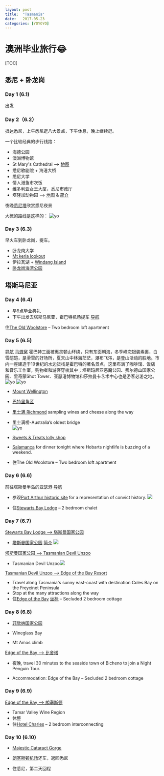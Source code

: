 ```yaml
---
layout: post
title:  "Tasmania"
date:   2017-05-23
categories: [YOYOYO]
---
```


# 澳洲毕业旅行😂

[TOC]

## 悉尼 + 卧龙岗 
### Day 1 (6.1)
出发

### Day 2（6.2） 
抵达悉尼，上午悉尼逛八大景点，下午休息，晚上继续逛。

一个比较经典的步行线路：
* 海德公园 
* 澳洲博物馆
* St Mary's Cathedral --> [地图](https://www.google.com.au/maps/place/%E5%9C%A3%E6%AF%8D%E4%B8%BB%E6%95%99%E5%BA%A7%E5%A0%82/@-33.871186,151.2111367,17z/data=!3m1!4b1!4m5!3m4!1s0x6b12ae14e6fff121:0xfe7a7407a97636de!8m2!3d-33.8711906!4d151.2133259?hl=zh-CN)
* 悉尼歌剧院 + 海港大桥
* 悉尼大学
* 情人港鱼市次饭
* 维多利亚女王大厦，悉尼市政厅
* 塔隆加动物园 --> [地图](https://www.google.com.au/maps/place/%E5%A1%94%E9%BE%99%E5%8A%A0%E5%8A%A8%E7%89%A9%E5%9B%AD/@-33.8435459,151.2391541,17z/data=!4m5!3m4!1s0x6b12ac245aaaaaab:0xaeb9849c7a29e226!8m2!3d-33.8435473!4d151.2413418?hl=zh-CN) & [简介](https://taronga.org.au/taronga-zoo)

夜晚[悉尼塔](https://www.google.com.au/maps/place/Sydney+Tower+Eye/@-33.8810371,151.2205093,14.09z/data=!4m12!1m6!3m5!1s0x6b12ae3fb870a0cb:0xe21b547d906c24ca!2sSydney+Tower+Eye!8m2!3d-33.870451!4d151.20876!3m4!1s0x6b12ae3fb870a0cb:0xe21b547d906c24ca!8m2!3d-33.870451!4d151.20876?hl=zh-CN)欣赏悉尼夜景

大概的路线是这样的：
![yo](https://wx2.sinaimg.cn/mw690/0078IDjtgy1frl1g2vg56j311i0puake.jpg)

### Day 3 (6.3)
早火车到卧龙岗，提车。

* 卧龙岗大学
* [Mt keria lookout](https://www.google.com.au/maps/place/Mount+Keira+Lookout/@-34.4020275,150.8528951,17z/data=!4m12!1m6!3m5!1s0x6b131bd1c9651d57:0x4e53c3a2b6ddc9c2!2sMt+Keira+Scout+Camp!8m2!3d-34.401129!4d150.850524!3m4!1s0x6b131bd700ddd773:0xd4eb4d7c5342f4d4!8m2!3d-34.4025235!4d150.8575141?hl=zh-CN)
* 伊拉瓦湖 + [Windang Island](https://www.google.com.au/maps/place/Windang+Island/@-34.547321,150.8628904,15.88z/data=!4m5!3m4!1s0x6b131422af0b5475:0x65ccaa146a3d2f63!8m2!3d-34.5458035!4d150.8791093?hl=zh-CN)
* [卧龙岗海湾公园](https://www.google.com.au/maps/place/Flagstaff+Hill+Park/@-34.4249427,150.9068399,16.11z/data=!4m13!1m7!3m6!1s0x6b131422af0b5475:0x65ccaa146a3d2f63!2sWindang+Island!3b1!8m2!3d-34.5458035!4d150.8791093!3m4!1s0x0:0xf017d68f9f26bf0!8m2!3d-34.4218822!4d150.9085545?hl=zh-CN)


## 塔斯马尼亚

### Day 4 (6.4)

* 早9点毕业典礼
* 下午出发去塔斯马尼亚，霍巴特机场提车 [导航](https://www.google.com.au/maps/dir/%E9%9C%8D%E5%B7%B4%E7%89%B9%E5%9B%BD%E9%99%85%E6%9C%BA%E5%9C%BA+(HBA)+Strachan+St,+Cambridge+TAS+7170%E6%BE%B3%E5%A4%A7%E5%88%A9%E4%BA%9A/''/@-42.8574836,147.3842682,13z/data=!3m1!4b1!4m14!4m13!1m5!1m1!1s0xaa6de13f6535a215:0xf03c94eb4517010!2m2!1d147.5074608!2d-42.836354!1m5!1m1!1s0x0:0xf64be3b7f282706b!2m2!1d147.3341551!2d-42.8790642!3e0?hl=zh-CN)

住[The Old Woolstore](https://www.tripadvisor.com.tw/Hotel_Review-g255097-d256764-Reviews-The_Old_Woolstore_Apartment_Hotel-Hobart_Greater_Hobart_Tasmania.html) – Two bedroom loft apartment

### Day 5 (6.5)
[导航](https://www.google.com.au/maps/dir/''/Sweets+%26+Treats,+50+Bridge+St,+Richmond+TAS+7025%E6%BE%B3%E5%A4%A7%E5%88%A9%E4%BA%9A/@-42.8135777,147.2894233,11.77z/data=!4m14!4m13!1m5!1m1!1s0x0:0x68d4d32329b53e7d!2m2!1d147.3332426!2d-42.8864858!1m5!1m1!1s0xaa6e08ec6ab33dcd:0x4ed23fedd4f10823!2m2!1d147.4378487!2d-42.7356243!3e0?hl=zh-CN)
[马蜂窝](http://www.mafengwo.cn/travel-scenic-spot/mafengwo/10863.html)
霍巴特三面被惠灵顿山环绕，只有东面朝海，冬季峰恋银装素裹，白雪皑皑，是滑雪的好场所，夏天山中林海茫茫，瀑布飞泻，是登山活动的胜地。市内一座建造于19世纪的水边货栈是霍巴特的著名景点，这里布满了咖啡馆、饭店和音乐工作室，购物者和游客穿梭其中；塔斯玛尼亚恶魔公园、费尔德山国家公园、里奇蒙Shot Tower、亚瑟港博物馆和莎拉曼卡艺术中心也是游客必游之地。
![yo](http://wx2.sinaimg.cn/large/0078IDjtly1frlfuh5254j315o0lrnpd.jpg)
![yo](http://wx4.sinaimg.cn/large/0078IDjtly1frlfuez4pgj30xe0lxnpd.jpg)

* [Mount Wellington](https://www.google.com.au/maps/place/Mount+Wellington/@-42.9092205,147.2056513,13.25z/data=!4m13!1m7!3m6!1s0xaa6e76921008211f:0xb901bf1b35fa27b9!2z5oOg54G16aG_5bGx!3b1!8m2!3d-42.89!4d147.23!3m4!1s0x0:0xde5bd1096cd5c3b9!8m2!3d-42.8959942!4d147.2373211?hl=zh-CN)

* [巴特里角区](https://www.google.com.au/maps/place/%E6%BE%B3%E5%A4%A7%E5%88%A9%E4%BA%9A%E5%A1%94%E6%96%AF%E9%A9%AC%E5%B0%BC%E4%BA%9A%E5%B7%9E%E5%B7%B4%E7%89%B9%E9%87%8C%E8%A7%92%E5%8C%BA%E9%82%AE%E6%94%BF%E7%BC%96%E7%A0%81:+7004/@-42.8868181,147.3354486,15z/data=!4m13!1m7!3m6!1s0xaa6e758d11674733:0x503c94dd0de13b0!2z5r6z5aSn5Yip5Lqa5aGU5pav6ams5bC85Lqa5bee5be054m56YeM6KeS5Yy66YKu5pS_57yW56CBOiA3MDA0!3b1!8m2!3d-42.892778!4d147.333333!3m4!1s0xaa6e758d11674733:0x503c94dd0de13b0!8m2!3d-42.892778!4d147.333333?hl=zh-CN) 
* [里士满 Richmond](https://www.google.com.au/maps/place/%E6%BE%B3%E5%A4%A7%E5%88%A9%E4%BA%9A%E5%A1%94%E6%96%AF%E9%A9%AC%E5%B0%BC%E4%BA%9A%E5%B7%9E%E9%87%8C%E5%A3%AB%E6%BB%A1%E9%82%AE%E6%94%BF%E7%BC%96%E7%A0%81:+7025/@-42.7748726,147.2440831,11.46z/data=!4m5!3m4!1s0xaa6e0bd5f11df203:0x403c94dd0de0b70!8m2!3d-42.733333!4d147.433333?hl=zh-CN) sampling wines and cheese along the way
* 里士满桥-Australia’s oldest bridge  
![yo](http://wx3.sinaimg.cn/large/0078IDjtly1frlfuhlr4ej31hc0h0b2a.jpg)

* [Sweets & Treats lolly shop](https://www.google.com.au/maps/place/Sweets+%26+Treats/@-42.7356203,147.43566,17z/data=!3m1!4b1!4m12!1m6!3m5!1s0xaa6e08ec6ab33dcd:0x4ed23fedd4f10823!2sSweets+%26+Treats!8m2!3d-42.7356243!4d147.4378487!3m4!1s0xaa6e08ec6ab33dcd:0x4ed23fedd4f10823!8m2!3d-42.7356243!4d147.4378487?hl=zh-CN)
* [Salamanca](https://www.google.com.au/maps/place/Salamanca+Market/@-42.8864818,147.3310539,17z/data=!3m1!4b1!4m13!1m7!3m6!1s0xaa6e75862d95526f:0x89e94a143f194b61!2zU2FsYW1hbmNhIFBsLCBCYXR0ZXJ5IFBvaW50IFRBUyA3MDA05r6z5aSn5Yip5Lqa!3b1!8m2!3d-42.8861654!4d147.3329344!3m4!1s0xaa6e75888310b673:0x68d4d32329b53e7d!8m2!3d-42.8864988!4d147.3332262?hl=zh-CN) for dinner tonight where Hobarts nightlife is buzzing of a weekend.
* 住The Old Woolstore – Two bedroom loft apartment
 
### Day 6 (6.6)
前往塔斯曼半岛的亚瑟港 [导航](https://www.google.com.au/maps/dir/''/Port+Arthur+Historic+Site,+Arthur+Hwy,+Port+Arthur+TAS+7182%E6%BE%B3%E5%A4%A7%E5%88%A9%E4%BA%9A/@-42.9465234,147.5708588,10.94z/data=!4m14!4m13!1m5!1m1!1s0x0:0xf64be3b7f282706b!2m2!1d147.3341551!2d-42.8790642!1m5!1m1!1s0xaa6da543ee8d829b:0xe765175237bfe963!2m2!1d147.850452!2d-43.145789!3e0?hl=zh-CN)

* 参观[Port Arthur historic site](https://www.google.com.au/maps/place/Port+Arthur+Historic+Site/@-43.1457851,147.8482633,17z/data=!3m1!4b1!4m12!1m6!3m5!1s0xaa6da543ee8d829b:0xe765175237bfe963!2sPort+Arthur+Historic+Site!8m2!3d-43.145789!4d147.850452!3m4!1s0xaa6da543ee8d829b:0xe765175237bfe963!8m2!3d-43.145789!4d147.850452?hl=zh-CN) for a representation of convict history.
![](http://wx4.sinaimg.cn/large/0078IDjtly1frlg3ken4rj315h0jtx6p.jpg)

* 住[Stewarts Bay Lodge](https://www.booking.com/hotel/au/stewarts-bay-lodge.zh-cn.html?aid=356980;label=gog235jc-hotel-XX-au-stewartsNbayNlodge-unspec-XX-com-L%3Azh-O%3Aabn-B%3Achrome-N%3AXX-S%3Abo-U%3AXX-H%3As;sid=e8e5a5a872cb20b21997859398648033;dist=0&group_adults=4&group_children=0&no_rooms=1&sb_price_type=total&type=total&) – 2 bedroom chalet

### Day 7 (6.7)
[Stewarts Bay Lodge --> 塔斯曼国家公园](https://www.google.com.au/maps/dir/Stewarts+Bay+Lodge,+Arthur+Highway,+%E4%BA%9A%E7%91%9F%E6%B8%AF+%E5%A1%94%E6%96%AF%E9%A9%AC%E5%B0%BC%E4%BA%9A%E5%B7%9E%E6%BE%B3%E5%A4%A7%E5%88%A9%E4%BA%9A/Tasman+National+Park,+Tasmania,+%E6%BE%B3%E5%A4%A7%E5%88%A9%E4%BA%9A/@-43.1581151,147.8882852,11.93z/data=!4m14!4m13!1m5!1m1!1s0xaa6da5388df46cf7:0x4e820f649a290773!2m2!1d147.85368!2d-43.1404088!1m5!1m1!1s0xaa6dbc557c319663:0xf03c94eb451db80!2m2!1d147.9372158!2d-43.176861!3e0?hl=zh-CN)

* [塔斯曼国家公园](https://www.google.com.au/maps/place/Tasman+National+Park/@-43.2171629,147.9199029,11.32z/data=!4m5!3m4!1s0xaa6dbc557c319663:0xf03c94eb451db80!8m2!3d-43.176891!4d147.9371738?hl=zh-CN)    [简介](http://www.parks.tas.gov.au/indeX.aspX?base=3363)
![](http://wx3.sinaimg.cn/large/0078IDjtly1frlgje2iojj314l0igkjl.jpg)

[塔斯曼国家公园 --> Tasmanian Devil Unzoo](https://www.google.com.au/maps/dir/Tasman+National+Park/Tasmanian+Devil+Unzoo,+5990+Arthur+Hwy,+Taranna+TAS+7180%E6%BE%B3%E5%A4%A7%E5%88%A9%E4%BA%9A/@-43.1854544,147.8328356,12.2z/data=!4m14!4m13!1m5!1m1!1s0xaa6dbc557c319663:0xf03c94eb451db80!2m2!1d147.9372158!2d-43.176861!1m5!1m1!1s0xaa6dbc8b4a4ea833:0x875988e447bc54f6!2m2!1d147.8642103!2d-43.0607235!3e0?hl=zh-CN)

* Tasmanian Devil Unzoo![](http://wx3.sinaimg.cn/large/0078IDjtly1frlghm0d2uj30m30eje05.jpg)

[Tasmanian Devil Unzoo --> Edge of the Bay Resort](https://www.google.com.au/maps/dir/Tasmanian+Devil+Unzoo,+Arthur+Highway,+Taranna+%E5%A1%94%E6%96%AF%E9%A9%AC%E5%B0%BC%E4%BA%9A%E5%B7%9E%E6%BE%B3%E5%A4%A7%E5%88%A9%E4%BA%9A/Edge+of+the+Bay+Resort,+2308+Coles+Bay+Rd,+Coles+Bay+TAS+7215%E6%BE%B3%E5%A4%A7%E5%88%A9%E4%BA%9A/@-42.4957851,147.2256206,9z/data=!3m1!4b1!4m14!4m13!1m5!1m1!1s0xaa6dbc8b4a4ea833:0x875988e447bc54f6!2m2!1d147.8642103!2d-43.0607235!1m5!1m1!1s0xaa717dd6508466e7:0xc66b642fd5ab5b8f!2m2!1d148.261!2d-42.11275!3e0?hl=zh-CN)

* Travel along Tasmania's sunny east-coast with destination Coles Bay on the Freycinet Peninsula
* Stop at the many attractions along the way
* 住[Edge of the Bay](https://www.tripadvisor.com/Hotel_Review-g504300-d284973-Reviews-Edge_of_the_Bay_Resort-Coles_Bay_Freycinet_Tasmania.html) [坐标](https://www.google.com.au/maps/place/Edge+of+the+Bay+Resort/@-42.112746,148.2588113,17z/data=!3m1!4b1!4m7!3m6!1s0xaa717dd6508466e7:0xc66b642fd5ab5b8f!5m1!1s2018-06-07!8m2!3d-42.11275!4d148.261?hl=zh-CN) – Secluded 2 bedroom cottage

### Day 8 (6.8)

* [菲欣纳国家公园](https://www.google.com.au/maps/place/%E8%8F%B2%E6%AC%A3%E7%BA%B3%E5%9B%BD%E5%AE%B6%E5%85%AC%E5%9B%AD/@-42.1307241,148.3101057,16.87z/data=!4m5!3m4!1s0xaa717e02354ac09b:0xf03c94eb451c8f0!8m2!3d-42.1306443!4d148.3123093?hl=zh-CN)

* Wineglass Bay 
* Mt Amos climb 

[Edge of the Bay --> 比舍诺](https://www.google.com.au/maps/dir/Edge+of+the+Bay+Resort,+Coles+Bay+Road,+%E7%A7%91%E5%B0%94%E6%96%AF%E8%B4%9D+%E5%A1%94%E6%96%AF%E9%A9%AC%E5%B0%BC%E4%BA%9A%E5%B7%9E%E6%BE%B3%E5%A4%A7%E5%88%A9%E4%BA%9A/%E6%BE%B3%E5%A4%A7%E5%88%A9%E4%BA%9A%E5%A1%94%E6%96%AF%E9%A9%AC%E5%B0%BC%E4%BA%9A%E5%B7%9E%E6%AF%94%E8%88%8D%E8%AF%BA%E9%82%AE%E6%94%BF%E7%BC%96%E7%A0%81:+7215/@-41.9821405,148.1217806,11z/data=!3m1!4b1!4m14!4m13!1m5!1m1!1s0xaa717dd6508466e7:0xc66b642fd5ab5b8f!2m2!1d148.261!2d-42.11275!1m5!1m1!1s0xaa7169c9069878e5:0x403c94dd0ddfaf0!2m2!1d148.2596683!2d-41.8522419!3e0?hl=zh-CN)

* 夜晚, travel 30 minutes to the seaside town of Bicheno to join a Night Penguin Tour.

* Accommodation: Edge of the Bay – Secluded 2 bedroom cottage

### Day 9 (6.9)
[Edge of the Bay --> 朗塞斯顿](https://www.google.com.au/maps/dir/Edge+of+the+Bay+Resort,+Coles+Bay+Road,+%E7%A7%91%E5%B0%94%E6%96%AF%E8%B4%9D+%E5%A1%94%E6%96%AF%E9%A9%AC%E5%B0%BC%E4%BA%9A%E5%B7%9E%E6%BE%B3%E5%A4%A7%E5%88%A9%E4%BA%9A/%E6%BE%B3%E5%A4%A7%E5%88%A9%E4%BA%9A%E5%A1%94%E6%96%AF%E9%A9%AC%E5%B0%BC%E4%BA%9A%E5%B7%9E%E6%9C%97%E8%B5%9B%E6%96%AF%E9%A1%BF/@-41.7714573,147.373016,10z/data=!3m1!4b1!4m14!4m13!1m5!1m1!1s0xaa717dd6508466e7:0xc66b642fd5ab5b8f!2m2!1d148.261!2d-42.11275!1m5!1m1!1s0xaa70a6e12e84fd5d:0x503c94dd0de1990!2m2!1d147.1440875!2d-41.4332215!3e0?hl=zh-CN)

* Tamar Valley Wine Region
* 休整
* 住[Hotel Charles](https://www.google.com.au/maps/place/Mantra+Charles+Hotel/@-41.4513431,147.1320695,14.22z/data=!4m7!3m6!1s0xaa70a6cf50e08acd:0xb2b469e1614a8106!5m1!1s2018-05-27!8m2!3d-41.4460443!4d147.1436282?hl=zh-CN) – 2 bedroom interconnecting

### Day 10 (6.10)
* [Majestic Cataract Gorge](https://www.google.com.au/maps/place/Cataract+Gorge+Reserve/@-41.4568224,147.1085183,13.32z/data=!4m5!3m4!1s0xaa70a72b842d05b9:0xf03c94eb451d540!8m2!3d-41.4465532!4d147.1201087?hl=zh-CN)
* [朗塞斯顿机场](https://www.google.com.au/maps/place/%E6%9C%97%E5%A1%9E%E6%96%AF%E9%A1%BF%E6%9C%BA%E5%9C%BA/@-41.5431278,147.2050751,17z/data=!3m1!4b1!4m5!3m4!1s0xaa70bd5196e95303:0xa29ef701a4f5f9f5!8m2!3d-41.5431318!4d147.2072638?hl=zh-CN)还车，返回悉尼

* 住悉尼，第二天回程
